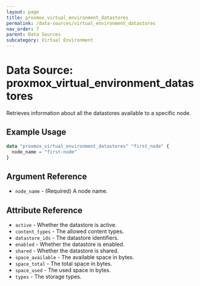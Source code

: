 ```yaml
---
layout: page
title: proxmox_virtual_environment_datastores
permalink: /data-sources/virtual_environment_datastores
nav_order: 7
parent: Data Sources
subcategory: Virtual Environment
---
```


# Data Source: proxmox_virtual_environment_datastores

Retrieves information about all the datastores available to a specific node.

## Example Usage

```terraform
data "proxmox_virtual_environment_datastores" "first_node" {
  node_name = "first-node"
}
```

## Argument Reference

- `node_name` - (Required) A node name.

## Attribute Reference

- `active` - Whether the datastore is active.
- `content_types` - The allowed content types.
- `datastore_ids` - The datastore identifiers.
- `enabled` - Whether the datastore is enabled.
- `shared` - Whether the datastore is shared.
- `space_available` - The available space in bytes.
- `space_total` - The total space in bytes.
- `space_used` - The used space in bytes.
- `types` - The storage types.
